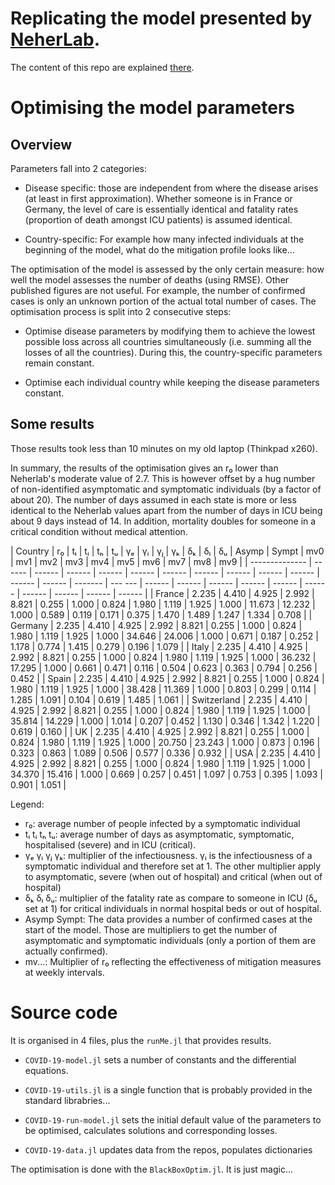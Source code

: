 # Replicating the model presented by [NeherLab](https://neherlab.org/covid19/).

The content of this repo are explained [there](https://emmanuel-r8.github.io/2020/03/25/2020-03-25-forecasting-covid-19.html).

# Optimising the model parameters

## Overview
Parameters fall into 2 categories:

- Disease specific: those are independent from where the disease arises (at least in first approximation).
  Whether someone is in France or Germany, the level of care is essentially identical and
  fatality rates (proportion of death amongst ICU patients) is assumed identical.

- Country-specific: For example how many infected individuals at the beginning of the model,
  what do the mitigation profile looks like...

The optimisation of the model is assessed by the only certain measure: how well the model assesses the
number of deaths (using RMSE). Other published figures are not useful. For example, the number of confirmed
cases is only an unknown portion of the actual total number of cases. The optimisation process is
split into 2 consecutive steps:

  - Optimise disease parameters by modifying them to achieve the lowest possible loss across all
    countries simultaneously (i.e. summing all the losses of all the countries). During this, the
    country-specific parameters remain constant.

  - Optimise each individual country while keeping the disease parameters constant.

## Some results

Those results took less than 10 minutes on my old laptop (Thinkpad x260).

In summary, the results of the optimisation gives an r₀ lower than Neherlab's moderate value of 2.7. This is however
offset by a hug number of non-identified asymptomatic and symptomatic individuals (by a factor of about 20).  The number of days assumed in each state is more or less identical to the Neherlab values apart from the number of days in ICU being about 9 days instead of 14. In addition, mortality doubles for someone in a critical condition without medical attention.


|  Country       |   r₀   |   tₗ   |   tᵢ   |   tₕ   |   tᵤ   |   γₑ   |   γᵢ   |   γⱼ   |   γₖ   |   δₖ   |   δₗ   |   δᵤ   | Asymp   |  Sympt  |  mv0  |   mv1  |   mv2   |  mv3  |   mv4   |  mv5   |  mv6  |   mv7  |   mv8  |   mv9   | 
| -------------- | ------ | ------ | ------ | ------ | ------ | ------ | ------ | ------ | ------ | ------ | ------ | ------ | ------- | --- --- | ------ | ------ | ------ | ------ | ------ | ------ | ------ | ------ | ------ | ------ | 
| France         | 2.235 |  4.410 |  4.925 |  2.992 |  8.821 |  0.255 |  1.000 |  0.824 |  1.980 |  1.119 |  1.925 |  1.000 |  11.673 |  12.232 |  1.000 |  0.589 |  0.119 |  0.171 |  0.375 |  1.470 |  1.489 |  1.247 |  1.334 |  0.708 | 
| Germany        | 2.235 |  4.410 |  4.925 |  2.992 |  8.821 |  0.255 |  1.000 |  0.824 |  1.980 |  1.119 |  1.925 |  1.000 |  34.646 |  24.006 |  1.000 |  0.671 |  0.187 |  0.252 |  1.178 |  0.774 |  1.415 |  0.279 |  0.196 |  1.079 | 
| Italy          | 2.235 |  4.410 |  4.925 |  2.992 |  8.821 |  0.255 |  1.000 |  0.824 |  1.980 |  1.119 |  1.925 |  1.000 |  36.232 |  17.295 |  1.000 |  0.661 |  0.471 |  0.116 |  0.504 |  0.623 |  0.363 |  0.794 |  0.256 |  0.452 | 
| Spain          | 2.235 |  4.410 |  4.925 |  2.992 |  8.821 |  0.255 |  1.000 |  0.824 |  1.980 |  1.119 |  1.925 |  1.000 |  38.428 |  11.369 |  1.000 |  0.803 |  0.299 |  0.114 |  1.285 |  1.091 |  0.104 |  0.619 |  1.485 |  1.061 | 
| Switzerland    | 2.235 |  4.410 |  4.925 |  2.992 |  8.821 |  0.255 |  1.000 |  0.824 |  1.980 |  1.119 |  1.925 |  1.000 |  35.814 |  14.229 |  1.000 |  1.014 |  0.207 |  0.452 |  1.130 |  0.346 |  1.342 |  1.220 |  0.619 |  0.160 | 
| UK             | 2.235 |  4.410 |  4.925 |  2.992 |  8.821 |  0.255 |  1.000 |  0.824 |  1.980 |  1.119 |  1.925 |  1.000 |  20.750 |  23.243 |  1.000 |  0.873 |  0.196 |  0.323 |  0.863 |  1.089 |  0.506 |  0.577 |  0.336 |  0.932 | 
| USA            | 2.235 |  4.410 |  4.925 |  2.992 |  8.821 |  0.255 |  1.000 |  0.824 |  1.980 |  1.119 |  1.925 |  1.000 |  34.370 |  15.416 |  1.000 |  0.669 |  0.257 |  0.451 |  1.097 |  0.753 |  0.395 |  1.093 |  0.901 |  1.051 | 


Legend:
  - r₀: average number of people infected by a symptomatic individual
  - tₗ     tᵢ     tₕ     tᵤ: average number of days as asymptomatic, symptomatic, hospitalised (severe) and in ICU (critical).
  - γₑ     γᵢ     γⱼ     γₖ: multiplier of the infectiousness. γᵢ is the infectiousness of a symptomatic individual and therefore set at 1. The other multiplier apply to asymptomatic, severe (when
out of hospital) and critical (when out of hospital)
  - δₖ     δₗ     δᵤ: multiplier of the fatality rate as compare to someone in ICU (δᵤ set at 1) for critical individuals in normal hospital beds or out of hospital.
  - Asymp   Sympt: The data provides a number of confirmed cases at the start of the model. Those are multipliers to get the number of asymptomatic and symptomatic individuals (only a portion of
them are actually confirmed).
  - mv...: Multiplier of r₀ reflecting the effectiveness of mitigation measures at weekly intervals.


# Source code

It is organised in 4 files, plus the `runMe.jl` that provides results.

- `COVID-19-model.jl`  sets a number of constants and the differential equations.

- `COVID-19-utils.jl` is a single function that is probably provided in the standard librabries...

- `COVID-19-run-model.jl`  sets the initial default value of the parameters to be optimised,
  calculates solutions and corresponding losses.

- `COVID-19-data.jl` updates data from the repos, populates dictionaries

The optimisation is done with the `BlackBoxOptim.jl`. It is just magic...
